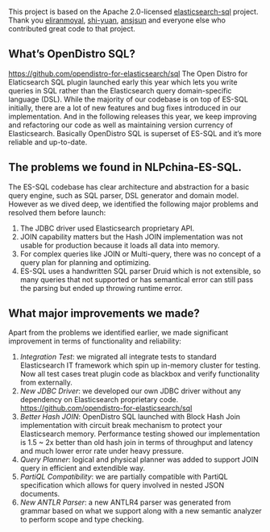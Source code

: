 This project is based on the Apache 2.0-licensed [elasticsearch-sql](https://github.com/NLPchina/elasticsearch-sql) project. Thank you [eliranmoyal](https://github.com/eliranmoyal), [shi-yuan](https://github.com/shi-yuan), [ansjsun](https://github.com/ansjsun) and everyone else who contributed great code to that project. 

## What’s OpenDistro SQL?

https://github.com/opendistro-for-elasticsearch/sql
The Open Distro for Elaticsearch SQL plugin launched early this year which lets you write queries in SQL rather than the Elasticsearch query domain-specific language (DSL). While the majority of our codebase is on top of ES-SQL initially, there are a lot of new features and bug fixes introduced in our implementation. And in the following releases this year, we keep improving and refactoring our code as well as maintaining version currency of Elasticsearch. Basically OpenDistro SQL is superset of ES-SQL and it’s more reliable and up-to-date.


## The problems we found in NLPchina-ES-SQL.

The ES-SQL codebase has clear architecture and abstraction for a basic query engine, such as SQL parser, DSL generator and domain model. However as we dived deep, we identified the following major problems and resolved them before launch:

1. The JDBC driver used Elasticsearch proprietary API.
2. JOIN capability matters but the Hash JOIN implementation was not usable for production because it loads all data into memory.
3. For complex queries like JOIN or Multi-query, there was no concept of a query plan for planning and optimizing.
4. ES-SQL uses a handwritten SQL parser Druid which is not extensible, so many queries that not supported or has semantical error can still pass the parsing but ended up throwing runtime error.



## What major improvements we made?

Apart from the problems we identified earlier, we made significant improvement in terms of functionality and reliability:

1. *Integration Test*: we migrated all integrate tests to standard Elasticsearch IT framework which spin up in-memory cluster for testing. Now all test cases treat plugin code as blackbox and verify functionality from externally.
2. *New JDBC Driver*: we developed our own JDBC driver without any dependency on Elasticsearch proprietary code.
    https://github.com/opendistro-for-elasticsearch/sql
3. *Better Hash JOIN*: OpenDistro SQL launched with Block Hash Join implementation with circuit break mechanism to protect your Elasticsearch memory. Performance testing showed our implementation is 1.5 ~ 2x better than old hash join in terms of throughput and latency and much lower error rate under heavy pressure.
4. *Query Planner*: logical and physical planner was added to support JOIN query in efficient and extendible way.
5. *PartiQL Compatibility*: we are partially compatible with PartiQL specification which allows for query involved in nested JSON documents.
6. *New ANTLR Parser*: a new ANTLR4 parser was generated from grammar based on what we support along with a new semantic analyzer to perform scope and type checking.

